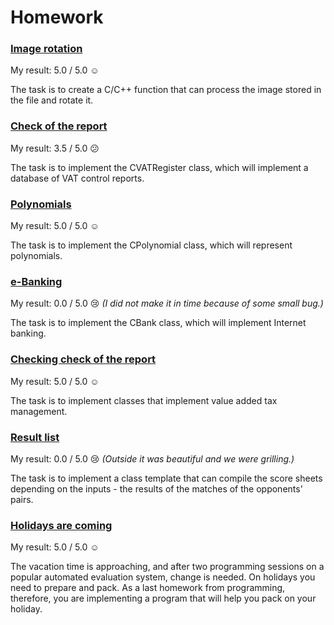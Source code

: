 # Homework

### [Image rotation](01-image-rotation)

My result: 5.0 / 5.0 :relaxed:

The task is to create a C/C++ function that can process the image stored in the file and rotate it.

### [Check of the report](02-check-of-the-report)

My result: 3.5 / 5.0 :confused:

The task is to implement the CVATRegister class, which will implement a database of VAT control reports.

### [Polynomials](03-polynomials)

My result: 5.0 / 5.0 :relaxed:

The task is to implement the CPolynomial class, which will represent polynomials.

### [e-Banking](04-e-banking)

My result: 0.0 / 5.0 :cry: *(I did not make it in time because of some small bug.)*

The task is to implement the CBank class, which will implement Internet banking.

### [Checking check of the report](05-checking-check-of-the-report)

My result: 5.0 / 5.0 :relaxed:

The task is to implement classes that implement value added tax management.

### [Result list](06-result-list)

My result: 0.0 / 5.0 :cry: *(Outside it was beautiful and we were grilling.)*

The task is to implement a class template that can compile the score sheets depending on the inputs - the results of the matches of the opponents' pairs.

### [Holidays are coming](07-holidays-are-coming)

My result: 5.0 / 5.0 :relaxed:

The vacation time is approaching, and after two programming sessions on a popular automated evaluation system, change is needed. On holidays you need to prepare and pack. As a last homework from programming, therefore, you are implementing a program that will help you pack on your holiday.
